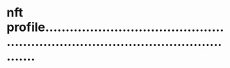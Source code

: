 # nft profile........................................................................................................
